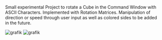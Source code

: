 Small experimental Project to rotate a Cube in the Command Window with ASCII Characters. Implemented with Rotation Matrices. Manipulation of direction or speed through user input as well as colored sides to be added in the future.


![grafik](https://github.com/user-attachments/assets/49e97a15-73f4-4ee9-b43b-1c3134306833)
![grafik](https://github.com/user-attachments/assets/c24dbac9-aa44-41cc-a1ba-6046317187ba)

